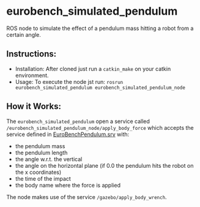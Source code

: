 # eurobench_simulated_pendulum
ROS node to simulate the effect of a pendulum mass hitting a robot from a certain angle.

Instructions:
-------------
- Installation: After cloned just run a ```catkin_make``` on your catkin environment.
- Usage: To execute the node jst run: ```rosrun eurobench_simulated_pendulum eurobench_simulated_pendulum_node```

How it Works:
-------------
The ```eurobench_simulated_pendulum``` open a service called ```/eurobench_simulated_pendulum_node/apply_body_force``` which accepts the service defined in [EuroBenchPendulum.srv](srv/EuroBenchPendulum.srv)  with: 
- the pendulum mass
- the pendulum length
- the angle w.r.t. the vertical
- the angle on the horizontal plane (if 0.0 the pendulum hits the robot on the x coordinates)
- the time of the impact
- the body name where the force is applied

The node makes use of the service ```/gazebo/apply_body_wrench```.
